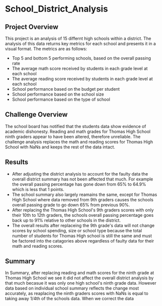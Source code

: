 # School_District_Analysis
## Project Overview
This project is an analysis of 15 differnt high schools within a district. The analysis of this data returns key metrics for each school and presents it in a visual format. The metrics are as follows:
- Top 5 and bottom 5 performing schools, based on the overall passing rate
- The average math score received by students in each grade level at each school
- The average reading score received by students in each grade level at each school
- School performance based on the budget per student
- School performance based on the school size 
- School performance based on the type of school

## Challenge Overview
The school board has notified that the students data show evidence of academic dishonesty. Reading and math grades for Thomas High School ninth graders appear to have been altered, therefore unreliable. The challenge analysis replaces the math and reading scores for Thomas High School with NaNs and keeps the rest of the data intact.

## Results
- After adjusting the district analysis to account for the faulty data the overall district summary has not been affected that much. For example the overall passing percentage has gone down from 65% to 64.9% which is less that 1 points.
- The school summary also largely reamains the same, except for Thomas High School where data removed from 9th graders causes the schools overall passing grade to go down 65% from previous 90%.
- After replacing the Thomas High School's 9th graders scores with only their 10th to 12th graders, the schools overall passing percentage goes back up to 91% relative to other schools in the district.  
- The overall results after replaceing the 9th grade's data will not change scores by school spending, size or school type because the total number of students for Thomas High school is still the same and must be factored into the catagories above regardless of faulty data for their math and reading scores. 

## Summary
In Summary, after replacing reading and math scores for the ninth grade at Thomas High School we see it did not affect the overall district analysis by that much becasue it was only one high school's ninth grade data. However data based on individual school summary reflects the change most accurately, as reaplacing the ninth graders scores with NaNs is equal to taking away 1/4th of the schools data. When we correct the data 
